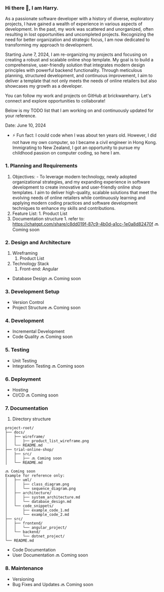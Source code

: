 ### Hi there 👋, I am Harry.

<!--
**brickwareharry/brickwareharry** is a ✨ _special_ ✨ repository because its `README.md` (this file) appears on your GitHub profile.
Here are some ideas to get you started:
-->

As a passionate software developer with a history of diverse, exploratory projects, I have gained a wealth of experience in various aspects of development. In the past, my work was scattered and unorganized, often resulting in lost opportunities and uncompleted projects. Recognizing the need for better organization and strategic focus, I am now dedicated to transforming my approach to development.

Starting June 7, 2024, I am re-organizing my projects and focusing on creating a robust and scalable online shop template. My goal is to build a comprehensive, user-friendly solution that integrates modern design principles with powerful backend functionality. Through meticulous planning, structured development, and continuous improvement, I aim to deliver a template that not only meets the needs of online retailers but also showcases my growth as a developer.

You can follow my work and projects on GitHub at brickwareharry. Let's connect and explore opportunities to collaborate!

Below is my TODO list that I am working on and continuously updated for your reference.

Date: June 10, 2024

- ⚡ Fun fact: I could code when I was about ten years old. However, I did not have my own computer, so I became a civil engineer in Hong Kong. Immigrating to New Zealand, I got an opportunity to pursue my childhood passion on computer coding, so here I am.

### 1. Planning and Requirements

1. Objectives:
        - To leverage modern technology, newly adopted organizational strategies, and my expanding experience in software development to create innovative and user-friendly online shop templates. I aim to deliver high-quality, scalable solutions that meet the evolving needs of online retailers while continuously learning and applying modern coding practices and software development techniques to enhance my skills and contributions.
2. Feature List:
        1. Product List
3. Documentation structure
        1. refer to: https://chatgpt.com/share/c8dd019f-87c9-4b0d-a1cc-1e0a8d82470f 
🔜 Coming soon

### 2. Design and Architecture
1. Wireframing
    1. Product List
2. Technology Stack
    1. Front-end: Angular
- Database Design
🔜 Coming soon

### 3. Development Setup
- Version Control
- Project Structure
🔜 Coming soon

### 4. Development
- Incremental Development
- Code Quality
🔜 Coming soon

### 5. Testing
- Unit Testing
- Integration Testing
🔜 Coming soon

### 6. Deployment
- Hosting
- CI/CD
🔜 Coming soon

### 7. Documentation
1. Directory structure
```plaintext
project-root/
├── docs/
│   ├── wireframe/
│   │   ├── product_list_wireframe.png
│   └── README.md
├── trial-online-shop/
│   ├── src/
│   │   ├── 🔜 Coming soon 
│   └── README.md

🔜 Coming soon 
Example for reference only:
│   ├── uml/
│   │   ├── class_diagram.png
│   │   └── sequence_diagram.png
│   ├── architecture/
│   │   ├── system_architecture.md
│   │   └── database_design.md
│   └── code_snippets/
│       ├── example_code_1.md
│       └── example_code_2.md
├── src/
│   ├── frontend/
│   │   └── angular_project/
│   └── backend/
│       └── dotnet_project/
└── README.md
```



- Code Documentation
- User Documentation
🔜 Coming soon

### 8. Maintenance
- Versioning
- Bug Fixes and Updates
🔜 Coming soon
